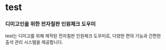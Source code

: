 # test
### 디미고인을 위한 전자칠판 인원체크 도우미
test는 디미고를 위해 제작된 전자칠판 인원체크 도우미로, 다양한 편의 기능과 간편한 출석 관리 시스템을 제공합니다.

